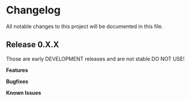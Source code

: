 # Changelog

All notable changes to this project will be documented in this file.

## Release 0.X.X

Those are early DEVELOPMENT releases and are not stable DO NOT USE!

**Features**

**Bugfixes**

**Known Issues**
